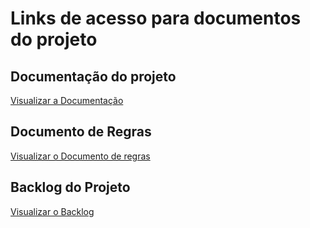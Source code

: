 # Links de acesso para documentos do projeto

## Documentação do projeto  
[Visualizar a Documentação](https://bandteccom-my.sharepoint.com/:w:/g/personal/erick_ferreira_sptech_school/EdhEhggSe6BAt06jbkDnw3UBs1vwtENWq1-b0SDepauvxA?e=GqjEzl)

## Documento de Regras 
[Visualizar o Documento de regras](https://bandteccom-my.sharepoint.com/:w:/g/personal/erick_ferreira_sptech_school/EYcUjHpdlOFGuXa2SmUw1fYBSinVVtDjRNytJB1Sxnt_iQ?e=hdTx36)


## Backlog do Projeto
[Visualizar o Backlog](https://bandteccom-my.sharepoint.com/:x:/g/personal/bill_choi_sptech_school/EbH95PmCVstOkH_wTbXFkjMBj_ed2hvZAWwbGxz4ShoBUg?e=FWExyn)
